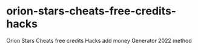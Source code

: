 # orion-stars-cheats-free-credits-hacks
Orion Stars Cheats free credits Hacks add money Generator 2022 method
